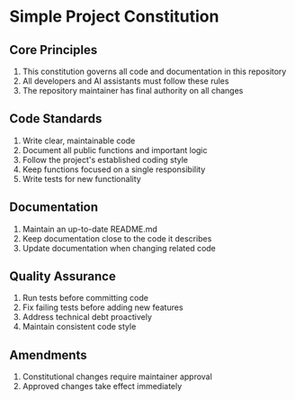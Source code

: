 # Simple Project Constitution

## Core Principles

1. This constitution governs all code and documentation in this repository
2. All developers and AI assistants must follow these rules
3. The repository maintainer has final authority on all changes

## Code Standards

1. Write clear, maintainable code
2. Document all public functions and important logic
3. Follow the project's established coding style
4. Keep functions focused on a single responsibility
5. Write tests for new functionality

## Documentation

1. Maintain an up-to-date README.md
3. Keep documentation close to the code it describes
4. Update documentation when changing related code

## Quality Assurance

1. Run tests before committing code
2. Fix failing tests before adding new features
3. Address technical debt proactively
4. Maintain consistent code style

## Amendments

1. Constitutional changes require maintainer approval
2. Approved changes take effect immediately
